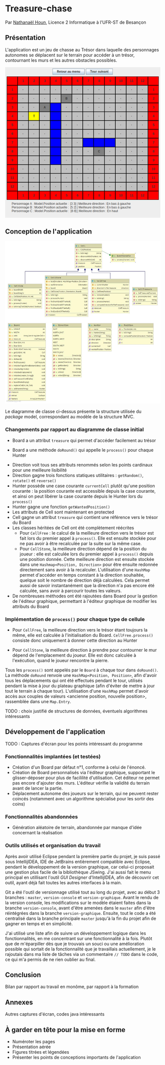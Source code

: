 # Treasure-chase

Par [Nathanaël Houn](mailto:contact@nathanaelhoun.fr), Licence 2 Informatique à l'UFR-ST de Besançon 

## Présentation

L'application est un jeu de chasse au Trésor dans laquelle des personnages autonomes se déplacent sur le terrain pour accéder à un trésor, contournant les murs et les autres obstacles possibles.

![screenshot](imgs/screenshot.png)

## Conception de l'application

![Diagramme de classes](./imgs/diag_classes.jpg)

Le diagramme de classe ci-dessus présente la structure utilisée du _package_ model, correspondant au modèle de la structure MVC.

### Changements par rapport au diagramme de classe initial

* Board a un attribut `treasure` qui permet d'accéder facilement au trésor

* Board a une méthode `doRound()` qui appelle le `process()` pour chaque Hunter

- Direction voit tous ses attributs renommés selon les points cardinaux pour une meilleure lisibilité
- Direction gagne trois fonctions statiques utilitaires : `getRandom()`, `rotate()` et `reverse()`
- Hunter possède une case courante `currentCell` plutôt qu'une position courante : la position courante est accessible depuis la case courante, et ainsi on peut libérer la case courante depuis le Hunter lors du `process()` 
- Hunter gagne une fonction `getWantedPosition()`
- Les attributs de Cell sont maintenant en protected
- Cell gagne un attribut `treasure` qui contient une référence vers le trésor du Board
- Les classes héritées de Cell ont été complètement réécrites
  - Pour `CellFree` : le calcul de la meilleure direction vers le trésor est fait lors du premier appel à `process()`. Elle est ensuite stockée pour ne pas avoir à être recalculée par la suite sur la même case.
  - Pour `CellStone`, la meilleure direction dépend de la position du joueur : elle est calculée lors du premier appel à `process()` depuis une position donnée. Cette meilleure direction est ensuite stockée dans une `Hashmap<Position, Direction>` pour être ensuite redonnée directement sans avoir à la recalculer. L'utilisation d'une `HashMap` permet d'accéder en temps constant à la direction souhaitée, quelque soit le nombre de direction déjà calculées. Cela permet aussi de savoir instantanément que la direction n'a pas encore été calculée, sans avoir à parcourir toutes les valeurs.
- De nombreuses méthodes ont été rajoutées dans Board pour la gestion de l'éditeur graphique, permettant à l'éditeur graphique de modifier les attributs du Board

### Implémentation de `process()` pour chaque type de cellule

- Pour `CellFree`, la meilleure direction vers le trésor étant toujours la même, elle est calculée à l'initialisation du Board. `CellFree.process()` consiste donc uniquement à donner cette direction au Hunter

- Pour `CellStone`, la meilleure direction à prendre pour contourner le mur dépend de l'emplacement du joueur. Elle est donc calculée à l'exécution, quand le joueur rencontre la pierre.



Tous les `process()` sont appelés par le `Board` à chaque tour dans `doRound()`. La méthode `doRound` renvoie une `HashMap<Position, Position>`, afin d'avoir tous les déplacements qui ont été effectués pendant le tour, utilisés pendant la mise à jour du plateau graphique (afin d'éviter de mettre à jour tout le terrain à chaque tour). L'utilisation d'une `HashMap` permet d'avoir accès aux couples de valeurs <ancienne position, nouvelle position>, rassemblée dans une `Map.Entry`.



TODO : choix justifié de structures de données, éventuels algorithmes intéressants

## Développement de l'application

TODO : Captures d'écran pour les points intéressant du programme

### Fonctionnalités implantées (et testées)

- Création d'un Board par défaut n°1, conforme à celui de l'énoncé.
- Création de Board personnalisés via l'éditeur graphique, supportant le glisser-déposer pour plus de facililité d'utilisation. Cet éditeur ne permet pas encore d'ajouter des murs. L'éditeur vérifie la validité du terrain avant de lancer la partie.
- Déplacement autonome des joueurs sur le terrain, qui ne peuvent rester coincés (notamment avec un algorithme spécialisé pour les sortir des coins)

### Fonctionnalités abandonnées

- Génération aléatoire de terrain, abandonnée par manque d'idée concernant la réalisation

### Outils utilisés et organisation du travail

Après avoir utilisé Eclipse pendant la première partie du projet, je suis passé sous IntellijIDEA, IDE de JetBrains entièrement compatible avec Eclipse, pendant le développement de la version graphique, car celui-ci proposait une gestion plus facile de la bibliothèque JSwing. J'ai aussi fait le menu principal en utillisant l'outil _GUI Designer_ d'IntellijIDEA, afin de découvrir cet outil, ayant déjà fait toutes les autres interfaces à la main.

Git a été l'outil de versionnage utilisé tout au long du projet, avec au début 3 branches : `master`, `version-console` et `version-graphique`. Avant le rendu de la version console, les modifications sur le modèle étaient faites dans la branche `version-console`, avant d'être amenées dans le `master` afin d'être réintégrées dans la branche `version-graphique`. Ensuite, tout le code a été centralisé dans la branche principale `master` jusqu'à la fin du projet afin de gagner en temps et en simplicité.

J'ai utilisé une liste afin de suivre un développement logique dans les fonctionnalités, en me concentrant sur une fonctionnalité à la fois. Plutôt que de m'éparpiller dès que je trouvais un souci ou une amélioration possible qui sortait de la fonctionnalité que je travaillais actuellement, je le rajoutais dans ma liste de tâches via un commentaire `// TODO` dans le code, ce qui m'a permis de ne rien oublier au final.

## Conclusion

Bilan par rapport au travail en monôme, par rapport à la formation

## Annexes

Autres captures d'écran, codes java intéressants

## À garder en tête pour la mise en forme

- Numéroter les pages
- Présentation aérée
- Figures titrées et légendées
- Présenter les points de conceptions importants de l'application

